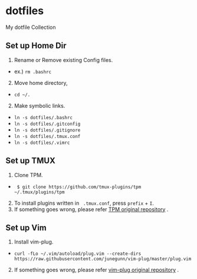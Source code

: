 # dotfiles
My dotfile Collection

## Set up Home Dir
 1. Rename or Remove existing Config files. 
  - ex.) ```rm .bashrc```
 2. Move home directory, 
  - ``` cd ~/. ```
 2. Make symbolic links.
  - ```ln -s dotfiles/.bashrc ```
  - ```ln -s dotfiles/.gitconfig ```
  -  ```ln -s dotfiles/.gitignore ```
  - ```ln -s dotfiles/.tmux.conf ```
  - ```ln -s dotfiles/.vimrc ```


## Set up TMUX

1. Clone TPM.
 - ```  $ git clone https://github.com/tmux-plugins/tpm ~/.tmux/plugins/tpm ```
2. To install plugins written in ``` .tmux.conf```, press ``` prefix ``` + ```I```.
3. If something goes wrong, please refer [TPM original repository](https://github.com/tmux-plugins/tpm) .


## Set up Vim
1. Install vim-plug.
 - ``` curl -fLo ~/.vim/autoload/plug.vim --create-dirs https://raw.githubusercontent.com/junegunn/vim-plug/master/plug.vim ```
2. If something goes wrong, please refer [vim-plug original repository](https://github.com/junegunn/vim-plug) .
